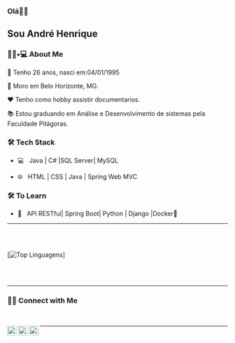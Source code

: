 ### Olá👋🏾<h2> Sou André Henrique</h2>



<h3> 👦🏾•💻 About Me </h3>



🎂 Tenho 26 anos, nasci em:04/01/1995

🏡 Moro em Belo Horizonte, MG.

❤️ Tenho como hobby assistir documentarios.

📚 Estou graduando em Análise e Desenvolvimento de sistemas pela Faculdade Pitágoras.



<h3>🛠 Tech Stack</h3>



- 💻 &nbsp; Java | C# |SQL Server| MySQL

- 🌐 &nbsp; HTML | CSS | Java | Spring Web MVC 


<!--

- 🛢 &nbsp; MySQL | MongoDB

- 🔧 &nbsp; Git | Markdown | Selenium | Tidyverse

- 🖥 &nbsp; Illustrator| Photoshop | InDesign

-->



<h3>🛠 To Learn</h3>

- 🔧 &nbsp; API RESTful| Spring Boot| Python | Django |Docker🐳 

<hr>



<br/>
<br/>

[![Top Linguagens](https://github-readme-stats.vercel.app/api/top-langs/?username=andrehenriquemartinsmarcianoe&layout=compact)]

<br><br>



<hr>



<h3>🤳🏿 Connect with Me </h3>

<br>



<p align="center">
  
  <a target="_blank" href="https://www.linkedin.com/in/andre-henrique-martins/">
  <img align="left" alt="LinkdeIN" width="22px" src="https://cdn.jsdelivr.net/npm/simple-icons@v3/icons/linkedin.svg" />
</a>
<a target="_blank" href="https://api.whatsapp.com/send?phone=5535999730096">
  <img align="left" alt="Whatsapp" width="22px" src="https://cdn.jsdelivr.net/npm/simple-icons@v3/icons/whatsapp.svg" />
</a>
<a target="_blank" href="mailto:ahmartinsm@gmail.com">
  <img align="left" alt="Gmail" width="22px" src="https://cdn.jsdelivr.net/npm/simple-icons@v3/icons/gmail.svg" />
</a>
  
</p>



<hr>
